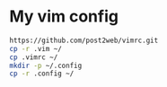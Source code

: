 # My vim config

```bash
https://github.com/post2web/vimrc.git
cp -r .vim ~/
cp .vimrc ~/
mkdir -p ~/.config
cp -r .config ~/
```
